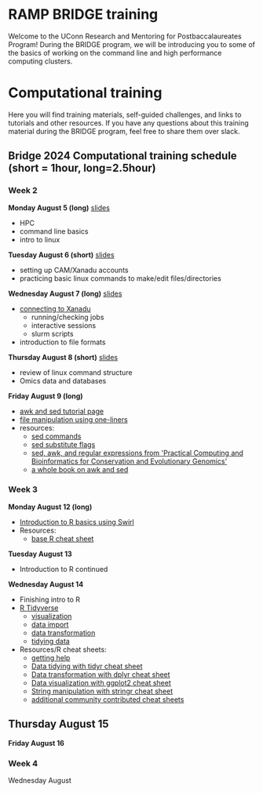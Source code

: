# RAMP BRIDGE training

Welcome to the UConn Research and Mentoring for Postbaccalaureates Program! During the BRIDGE program, we will be introducing you to some of the basics of working on the command line and high performance computing clusters.

# Computational training

Here you will find training materials, self-guided challenges, and links to tutorials and other resources. If you have any questions about this training material during the BRIDGE program, feel free to share them over slack. 

## Bridge 2024 Computational training schedule (short = 1hour, long=2.5hour)

### Week 2
**Monday August 5 (long)** [slides](https://drive.google.com/file/d/1TNgQlOJMmXI2XxdloWZemtlsbpM3B0ug/view?usp=sharing)
- HPC
- command line basics
- intro to linux

**Tuesday August 6 (short)** [slides](https://drive.google.com/file/d/15NLszzE8Vwvdh5IvqAgfHkGMx3dvr5IF/view?usp=sharing)
- setting up CAM/Xanadu accounts
- practicing basic linux commands to make/edit files/directories  

**Wednesday August 7 (long)** [slides](https://drive.google.com/file/d/1nPtX6bjiJMxvwkyWc81Ihy8x3gpdCU9w/view?usp=sharing)
- [connecting to Xanadu](xanadu_and_slurm.md)
  - running/checking jobs
  - interactive sessions
  - slurm scripts
- introduction to file formats

**Thursday August 8 (short)** [slides](https://drive.google.com/file/d/1LGu9hmpFm-YLDARWnbF_Ujr0SMLdqDXc/view?usp=sharing)
- review of linux command structure
- Omics data and databases

**Friday August 9 (long)**
- [awk and sed tutorial page](review_awk_and_sed.md)
- [file manipulation using one-liners](fun_with_files.md)
- resources:
  - [sed commands](https://www.gnu.org/software/sed/manual/html_node/sed-commands-list.html)
  - [sed substitute flags](https://www.gnu.org/software/sed/manual/html_node/The-_0022s_0022-Command.html#The-_0022s_0022-Command)
  - [sed, awk, and regular expressions from 'Practical Computing and Bioinformatics for Conservation and Evolutionary Genomics'](https://eriqande.github.io/eca-bioinf-handbook/sed-awk-and-regular-expressions.html)
  - [a whole book on awk and sed](http://www.nylxs.com/docs/sedandawk.pdf)
  

### Week 3

**Monday August 12 (long)**
- [Introduction to R basics using Swirl](https://swirlstats.com/students.html)
- Resources:
  - [base R cheat sheet](https://iqss.github.io/dss-workshops/R/Rintro/base-r-cheat-sheet.pdf)

**Tuesday August 13**
- Introduction to R continued

**Wednesday August 14**
- Finishing intro to R
- [R Tidyverse](https://www.tidyverse.org/)
  - [visualization](https://r4ds.hadley.nz/data-visualize)
  - [data import](https://r4ds.hadley.nz/data-import)
  - [data transformation](https://r4ds.hadley.nz/data-transform)
  - [tidying data](https://r4ds.hadley.nz/data-tidy)
- Resources/R cheat sheets:
  - [getting help](https://r4ds.hadley.nz/workflow-help)
  - [Data tidying with tidyr cheat sheet](https://rstudio.github.io/cheatsheets/tidyr.pdf)
  - [Data transformation with dplyr cheat sheet](https://rstudio.github.io/cheatsheets/data-transformation.pdf)
  - [Data visualization with ggplot2 cheat sheet](https://rstudio.github.io/cheatsheets/data-visualization.pdf)
  - [String manipulation with stringr cheat sheet](https://rstudio.github.io/cheatsheets/strings.pdf)
  - [additional community contributed cheat sheets](https://rstudio.github.io/cheatsheets/contributed-cheatsheets.html)

**Thursday August 15**
- 

**Friday August 16**


### Week 4

Wednesday August 






